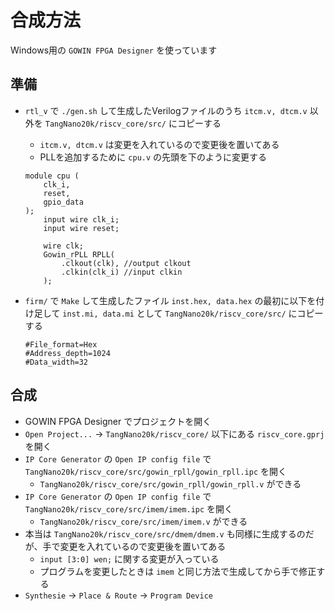 # 合成方法
Windows用の `GOWIN FPGA Designer` を使っています
## 準備
- `rtl_v` で `./gen.sh` して生成したVerilogファイルのうち `itcm.v, dtcm.v` 以外を `TangNano20k/riscv_core/src/` にコピーする
    - `itcm.v, dtcm.v` は変更を入れているので変更後を置いてある
    - PLLを追加するために `cpu.v` の先頭を下のように変更する
    ```
    module cpu (
        clk_i,
        reset,
        gpio_data
    );
        input wire clk_i;
        input wire reset;

        wire clk;
        Gowin_rPLL RPLL(
            .clkout(clk), //output clkout
            .clkin(clk_i) //input clkin
        );
    ```
- `firm/` で `Make` して生成したファイル `inst.hex, data.hex` の最初に以下を付け足して `inst.mi, data.mi` として `TangNano20k/riscv_core/src/` にコピーする

    ```
    #File_format=Hex
    #Address_depth=1024
    #Data_width=32
    ```

## 合成
- GOWIN FPGA Designer でプロジェクトを開く
- `Open Project...` → `TangNano20k/riscv_core/` 以下にある `riscv_core.gprj` を開く
- `IP Core Generator` の `Open IP config file` で `TangNano20k/riscv_core/src/gowin_rpll/gowin_rpll.ipc` を開く
    - `TangNano20k/riscv_core/src/gowin_rpll/gowin_rpll.v` ができる
- `IP Core Generator` の `Open IP config file` で `TangNano20k/riscv_core/src/imem/imem.ipc` を開く
    - `TangNano20k/riscv_core/src/imem/imem.v` ができる
- 本当は `TangNano20k/riscv_core/src/dmem/dmem.v` も同様に生成するのだが、手で変更を入れているので変更後を置いてある
    - `input [3:0] wen;` に関する変更が入っている
    - プログラムを変更したときは `imem` と同じ方法で生成してから手で修正する
- `Synthesie` → `Place & Route` → `Program Device`